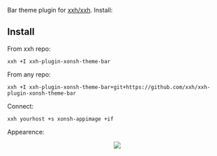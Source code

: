 Bar theme plugin for [xxh/xxh](https://github.com/xxh/xxh). Install:

## Install
From xxh repo:
```
xxh +I xxh-plugin-xonsh-theme-bar
```
From any repo:
```
xxh +I xxh-plugin-xonsh-theme-bar+git+https://github.com/xxh/xxh-plugin-xonsh-theme-bar
```
Connect:
```
xxh yourhost +s xonsh-appimage +if
```

Appearence:
<p align="center">  
  <a href="https://asciinema.org/a/osSEzqnmH9pMYEZibNe2K7ZL7" target="_blank"><img src="https://asciinema.org/a/osSEzqnmH9pMYEZibNe2K7ZL7.svg"></a><br>
</p>
